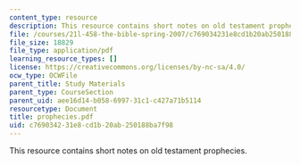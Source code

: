 ```yaml
---
content_type: resource
description: This resource contains short notes on old testament prophecies.
file: /courses/21l-458-the-bible-spring-2007/c769034231e8cd1b20ab250188ba7f98_prophecies.pdf
file_size: 18829
file_type: application/pdf
learning_resource_types: []
license: https://creativecommons.org/licenses/by-nc-sa/4.0/
ocw_type: OCWFile
parent_title: Study Materials
parent_type: CourseSection
parent_uid: aee16d14-b058-6997-31c1-c427a71b5114
resourcetype: Document
title: prophecies.pdf
uid: c7690342-31e8-cd1b-20ab-250188ba7f98
---
```

This resource contains short notes on old testament prophecies.
